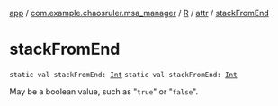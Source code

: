 [app](../../../index.md) / [com.example.chaosruler.msa_manager](../../index.md) / [R](../index.md) / [attr](index.md) / [stackFromEnd](.)

# stackFromEnd

`static val stackFromEnd: `[`Int`](https://kotlinlang.org/api/latest/jvm/stdlib/kotlin/-int/index.html)
`static val stackFromEnd: `[`Int`](https://kotlinlang.org/api/latest/jvm/stdlib/kotlin/-int/index.html)

May be a boolean value, such as "`true`" or "`false`".

